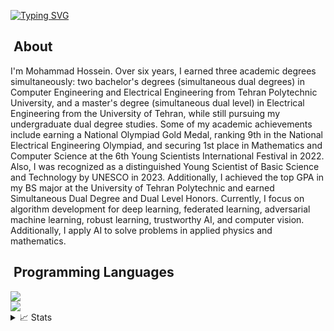
[![Typing SVG](https://readme-typing-svg.demolab.com?font=Georgia&duration=2002&pause=100&color=1C5483&multiline=true&width=500&height=80&lines=Mohammad+Hossein+Badiei;AI+Robustness+%7C+AI+Reasoning+%7C+Generative+AI;AI+Safety+%7C+AI+Alignment+%7C+Physics+AI)](https://git.io/typing-svg)


## &nbsp;About
I'm Mohammad Hossein. Over six years, I earned three academic degrees simultaneously: two bachelor's degrees (simultaneous dual degrees) in Computer Engineering and Electrical Engineering from Tehran Polytechnic University, and a master's degree (simultaneous dual level) in Electrical Engineering from the University of Tehran, while still pursuing my undergraduate dual degree studies.
Some of my academic achievements include earning a National Olympiad Gold Medal, ranking 9th in the National Electrical Engineering Olympiad, and securing 1st place in Mathematics and Computer Science at the 6th Young Scientists International Festival in 2022. Also, I was recognized as a distinguished Young Scientist of Basic Science and Technology by UNESCO in 2023. Additionally, I achieved the top GPA in my BS major at the University of Tehran Polytechnic and earned Simultaneous Dual Degree and Dual Level Honors.
Currently, I focus on algorithm development for deep learning, federated learning, adversarial machine learning, robust learning, trustworthy AI, and computer vision. Additionally, I apply AI to solve problems in applied physics and mathematics.

## &nbsp;Programming Languages
<div>
    <img src="https://skillicons.dev/icons?i=nodejs,python,cpp,c,matlab,js"/><br>
    <img src="https://skillicons.dev/icons?i=vuejs,css,html,java"/><br>
</div>

<div>
<details>
<summary>📈 Stats</summary>
<br>

<!--![](http://github-profile-summary-cards.vercel.app/api/cards/profile-details?username=MhBadiei&theme=nord_bright) 

![](http://github-profile-summary-cards.vercel.app/api/cards/repos-per-language?username=MhBadiei&theme=nord_bright) 
![](http://github-profile-summary-cards.vercel.app/api/cards/most-commit-language?username=MhBadiei&theme=nord_bright) -->
<img src="https://myreadme.vercel.app/api/embed/MhBadiei?panels=userstatistics,toplanguages,commitgraph" alt="reimaginedreadme" />
</div>

<!--
**shabihish/shabihish** is a ✨ _special_ ✨ repository because its `README.md` (this file) appears on your GitHub profile.

Here are some ideas to get you started:

- 🔭 I’m currently working on ...
- 🌱 I’m currently learning ...
- 👯 I’m looking to collaborate on ...
- 🤔 I’m looking for help with ...
- 💬 Ask me about ...
- 📫 How to reach me: ...
- 😄 Pronouns: ...
- ⚡ Fun fact: ...
-->
<!---
- 👋 Hi, I’m @MhBadiei
- 👀 I’m interested in ...
- 🌱 I’m currently learning ...
- 💞️ I’m looking to collaborate on ...
- 📫 How to reach me ...

MhBadiei/MhBadiei is a ✨ special ✨ repository because its `README.md` (this file) appears on your GitHub profile.
You can click the Preview link to take a look at your changes.
--->
